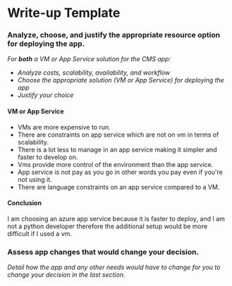 # Write-up Template

### Analyze, choose, and justify the appropriate resource option for deploying the app.

*For **both** a VM or App Service solution for the CMS app:*
- *Analyze costs, scalability, availability, and workflow*
- *Choose the appropriate solution (VM or App Service) for deploying the app*
- *Justify your choice*

#### VM or App Service
- VMs are more expensive to run.
- There are constraints on app service which are not on vm in terms of scalability.
- There is a lot less to manage in an app service making it simpler and faster to develop on.
- Vms provide more control of the environment than the app service.
- App service is not pay as you go in other words you pay even if you're not using it.
- There are language constraints on an app service compared to a VM.

#### Conclusion

I am choosing an azure app service because it is faster to deploy, and I am not a python developer therefore the additional setup would be more difficult if I used a vm.

### Assess app changes that would change your decision.

*Detail how the app and any other needs would have to change for you to change your decision in the last section.* 